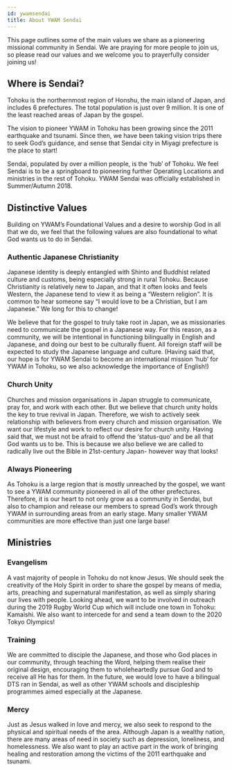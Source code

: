 ```yaml
---
id: ywamsendai
title: About YWAM Sendai
---
```


This page outlines some of the main values we share as a pioneering missional community in Sendai. We are praying for more people to join us, so please read our values and we welcome you to prayerfully consider joining us!

## Where is Sendai?

Tohoku is the northernmost region of Honshu, the main island of Japan, and includes 6 prefectures. The total population is just over 9 million. It is one of the least reached areas of Japan by the gospel. 

The vision to pioneer YWAM in Tohoku has been growing since the 2011 earthquake and tsunami. Since then, we have been taking vision trips there to seek God’s guidance, and sense that Sendai city in Miyagi prefecture is the place to start!

Sendai, populated by over a million people, is the ‘hub’ of Tohoku. We feel Sendai is to be a springboard to pioneering further Operating Locations and ministries in the rest of Tohoku. YWAM Sendai was officially established in Summer/Autumn 2018.

## Distinctive Values

Building on YWAM’s Foundational Values and a desire to worship God in all that we do, we feel that the following values are also foundational to what God wants us to do in Sendai.

### Authentic Japanese Christianity

Japanese identity is deeply entangled with Shinto and Buddhist related culture and customs, being especially strong in rural Tohoku. Because Christianity is relatively new to Japan, and that it often looks and feels Western, the Japanese tend to view it as being a “Western religion”. It is common to hear someone say “I would love to be a Christian, but I am Japanese.” We long for this to change!

We believe that for the gospel to truly take root in Japan, we as missionaries need to communicate the gospel in a Japanese way. For this reason, as a community, we will be intentional in functioning bilingually in English and Japanese, and doing our best to be culturally fluent. All foreign staff will be expected to study the Japanese language and culture. (Having said that, our hope is for YWAM Sendai to become an international mission ‘hub’ for YWAM in Tohoku, so we also acknowledge the importance of English!)

### Church Unity

Churches and mission organisations in Japan struggle to communicate, pray for, and work with each other. But we believe that church unity holds the key to true revival in Japan. Therefore, we wish to actively seek relationship with believers from every church and mission organisation. We want our lifestyle and work to reflect our desire for church unity. Having said that, we must not be afraid to offend the ‘status-quo’ and be all that God wants us to be. This is because we also believe we are called to radically live out the Bible in 21st-century Japan- however way that looks!

### Always Pioneering

As Tohoku is a large region that is mostly unreached by the gospel, we want to see a YWAM community pioneered in all of the other prefectures. Therefore, it is our heart to not only grow as a community in Sendai, but also to champion and release our members to spread God’s work through YWAM in surrounding areas from an early stage. Many smaller YWAM communities are more effective than just one large base!

## Ministries

### Evangelism

A vast majority of people in Tohoku do not know Jesus. We should seek the creativity of the Holy Spirit in order to share the gospel by means of media, arts, preaching and supernatural manifestation, as well as simply sharing our lives with people. Looking ahead, we want to be involved in outreach during the 2019 Rugby World Cup which will include one town in Tohoku: Kamaishi. We also want to intercede for and send a team down to the 2020 Tokyo Olympics!

### Training

We are committed to disciple the Japanese, and those who God places in our community, through teaching the Word, helping them realise their original design, encouraging them to wholeheartedly pursue God and to receive all He has for them. In the future, we would love to have a bilingual DTS ran in Sendai, as well as other YWAM schools and discipleship programmes aimed especially at the Japanese.

### Mercy

Just as Jesus walked in love and mercy, we also seek to respond to the physical and spiritual needs of the area. Although Japan is a wealthy nation, there are many areas of need in society such as depression, loneliness, and homelessness. We also want to play an active part in the work of bringing healing and restoration among the victims of the 2011 earthquake and tsunami.